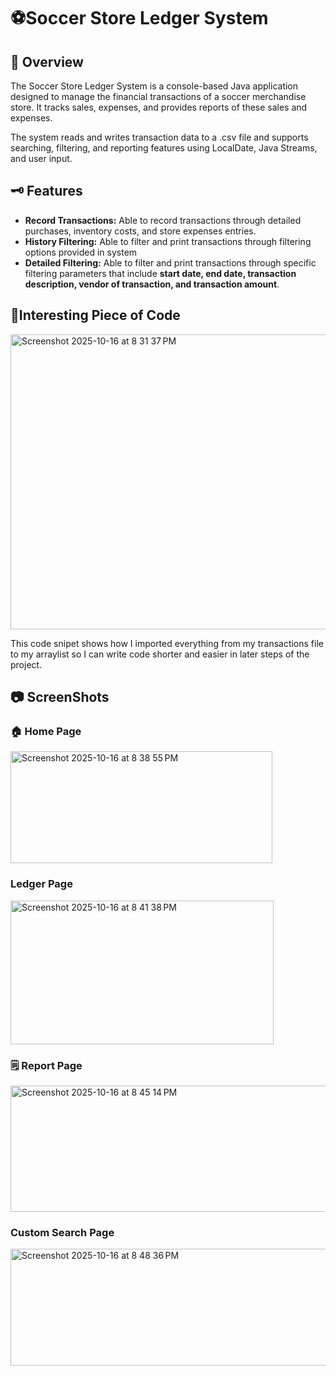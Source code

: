 # ⚽Soccer Store Ledger System

## 🏪 Overview

The Soccer Store Ledger System is a console-based Java application designed to manage the financial transactions of a soccer merchandise store.
It tracks sales, expenses, and provides reports of these sales and expenses.

The system reads and writes transaction data to a .csv file and supports searching, filtering, and reporting features using LocalDate, Java Streams, and user input.

## 🗝️ Features

- **Record Transactions:** Able to record transactions through detailed purchases, inventory costs, and store expenses entries.
- **History Filtering:** Able to filter and print transactions through filtering options provided in system
- **Detailed Filtering:** Able to filter and print transactions through specific filtering parameters that include **start date, end date, transaction description, vendor of transaction, and transaction amount**.

## 🤔Interesting Piece of Code
<img width="788" height="472" alt="Screenshot 2025-10-16 at 8 31 37 PM" src="https://github.com/user-attachments/assets/5e7b299c-1be4-4a44-b54d-f2aedf777d96" />

This code snipet shows how I imported everything from my transactions file to my arraylist so I can write code shorter and easier in later steps of the project.

## 📷 ScreenShots

### 🏠 Home Page
<img width="419" height="179" alt="Screenshot 2025-10-16 at 8 38 55 PM" src="https://github.com/user-attachments/assets/a475b211-f2fe-492b-9792-74b85075c256" />

### Ledger Page
<img width="421" height="230" alt="Screenshot 2025-10-16 at 8 41 38 PM" src="https://github.com/user-attachments/assets/e09ca247-7dcf-4d5d-a8d5-bbee4f0e1d56" />

### 🗒️ Report Page
<img width="517" height="202" alt="Screenshot 2025-10-16 at 8 45 14 PM" src="https://github.com/user-attachments/assets/3475ca55-7169-469e-8785-efa1ef9e9559" />

### Custom Search Page
<img width="629" height="187" alt="Screenshot 2025-10-16 at 8 48 36 PM" src="https://github.com/user-attachments/assets/1b4fb1ec-5fd1-4f38-9510-e513ef420524" />




